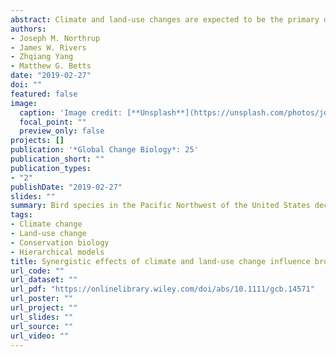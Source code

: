 ```yaml
---
abstract: Climate and land‐use changes are expected to be the primary drivers of future global biodiversity loss. Although theory suggests that these factors impact species synergistically, past studies have either focused on only one in isolation or have substituted space for time, which often results in confounding between drivers. Tests of synergistic effects require congruent time series on animal populations, climate change and land‐use change replicated across landscapes that span the gradient of correlations between the drivers of change. Using a unique time series of high‐resolution climate (measured as temperature and precipitation) and land‐use change (measured as forest change) data, we show that these drivers of global change act synergistically to influence forest bird population declines over 29 years in the Pacific Northwest of the United States. Nearly half of the species examined had declined over this time. Populations declined most in response to loss of early seral and mature forest, with responses to loss of early seral forest amplified in landscapes that had warmed over time. In addition, birds declined more in response to loss of mature forest in areas that had dried over time. Climate change did not appear to impact populations in landscapes with limited habitat loss, except when those landscapes were initially warmer than the average landscape. Our results provide some of the first empirical evidence of synergistic effects of climate and land‐use change on animal population dynamics, suggesting accelerated loss of biodiversity in areas under pressure from multiple global change drivers. Furthermore, our findings suggest strong spatial variability in the impacts of climate change and highlight the need for future studies to evaluate multiple drivers simultaneously to avoid potential misattribution of effects.
authors:
- Joseph M. Northrup
- James W. Rivers
- Zhqiang Yang
- Matthew G. Betts
date: "2019-02-27"
doi: ""
featured: false
image:
  caption: 'Image credit: [**Unsplash**](https://unsplash.com/photos/jdD8gXaTZsc)'
  focal_point: ""
  preview_only: false
projects: []
publication: '*Global Change Biology*: 25'
publication_short: ""
publication_types:
- "2"
publishDate: "2019-02-27"
slides: ""
summary: Bird species in the Pacific Northwest of the United States declined most in areas that had both habitat loss and climate change (measured as temperature and precipitation). 
tags:
- Climate change
- Land-use change
- Conservation biology
- Hierarchical models
title: Synergistic effects of climate and land‐use change influence broad‐scale avian population declines
url_code: ""
url_dataset: ""
url_pdf: "https://onlinelibrary.wiley.com/doi/abs/10.1111/gcb.14571"
url_poster: ""
url_project: ""
url_slides: ""
url_source: ""
url_video: ""
---
```



